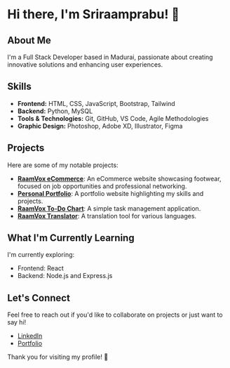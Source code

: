 # Hi there, I'm Sriraamprabu! 👋

## About Me
I'm a Full Stack Developer based in Madurai, passionate about creating innovative solutions and enhancing user experiences.

## Skills
- **Frontend:** HTML, CSS, JavaScript, Bootstrap, Tailwind
- **Backend:** Python, MySQL
- **Tools & Technologies:** Git, GitHub, VS Code, Agile Methodologies
- **Graphic Design:** Photoshop, Adobe XD, Illustrator, Figma

## Projects
Here are some of my notable projects:

- **[RaamVox eCommerce](https://raamvox-footwear.vercel.app/)**: An eCommerce website showcasing footwear, focused on job opportunities and professional networking.
- **[Personal Portfolio](https://sriraamprabu.vercel.app/)**: A portfolio website highlighting my skills and projects.
- **[RaamVox To-Do Chart](https://raamvox-todo-chart.vercel.app/)**: A simple task management application.
- **[RaamVox Translator](https://raamvox-translator.vercel.app/)**: A translation tool for various languages.

## What I'm Currently Learning
I'm currently exploring:
- Frontend: React
- Backend: Node.js and Express.js

## Let's Connect
Feel free to reach out if you'd like to collaborate on projects or just want to say hi!

- [LinkedIn](https://www.linkedin.com/in/yourprofile)
- [Portfolio](https://raamvox-footwear.vercel.app/)

Thank you for visiting my profile! 🎉
